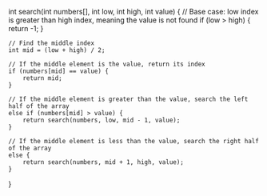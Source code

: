 int search(int numbers[], int low, int high, int value) {
    // Base case: low index is greater than high index, meaning the value is not found
    if (low > high) {
        return -1;
    }
    
    // Find the middle index
    int mid = (low + high) / 2;
    
    // If the middle element is the value, return its index
    if (numbers[mid] == value) {
        return mid;
    }
    
    // If the middle element is greater than the value, search the left half of the array
    else if (numbers[mid] > value) {
        return search(numbers, low, mid - 1, value);
    }
    
    // If the middle element is less than the value, search the right half of the array
    else {
        return search(numbers, mid + 1, high, value);
    }
}
